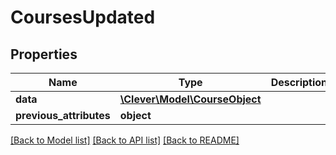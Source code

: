 # CoursesUpdated

## Properties
Name | Type | Description | Notes
------------ | ------------- | ------------- | -------------
**data** | [**\Clever\Model\CourseObject**](CourseObject.md) |  | [optional] 
**previous_attributes** | **object** |  | [optional] 

[[Back to Model list]](../README.md#documentation-for-models) [[Back to API list]](../README.md#documentation-for-api-endpoints) [[Back to README]](../README.md)


